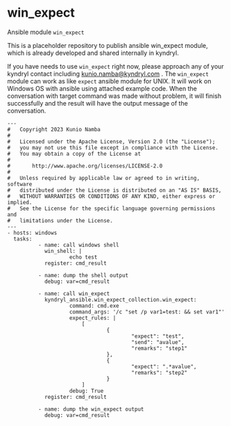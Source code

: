 # win_expect
Ansible module `win_expect`

This is a placeholder repository to publish ansible win_expect module, which is already developed and shared internally in kyndryl.

If you have needs to use `win_expect` right now, please approach any of your kyndryl contact including kunio.namba@kyndryl.com .
The `win_expect` module can work as like `expect` ansible module for UNIX. It will work on Windows OS with ansible using attached example code.
When the conversation with target command was made without problem, it will finish successfully and the result will have the output message of the conversation.

```
---
#   Copyright 2023 Kunio Namba
#
#   Licensed under the Apache License, Version 2.0 (the "License");
#   you may not use this file except in compliance with the License.
#   You may obtain a copy of the License at
#
#       http://www.apache.org/licenses/LICENSE-2.0
#
#   Unless required by applicable law or agreed to in writing, software
#   distributed under the License is distributed on an "AS IS" BASIS,
#   WITHOUT WARRANTIES OR CONDITIONS OF ANY KIND, either express or implied.
#   See the License for the specific language governing permissions and
#   limitations under the License.
---
- hosts: windows
  tasks:
          - name: call windows shell
            win_shell: |
                    echo test
            register: cmd_result

          - name: dump the shell output
            debug: var=cmd_result

          - name: call win_expect
            kyndryl_ansible.win_expect_collection.win_expect:
                    command: cmd.exe
                    command_args: '/c "set /p var1=test: && set var1"'
                    expect_rules: |
                        [
                                {
                                        "expect": "test",
                                        "send": "avalue",
                                        "remarks": "step1"
                                },
                                {
                                        "expect": ".*avalue",
                                        "remarks": "step2"
                                }
                        ]
                    debug: True
            register: cmd_result

          - name: dump the win_expect output
            debug: var=cmd_result
```
